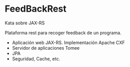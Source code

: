 # FeedBackRest

Kata sobre JAX-RS

Plataforma rest para recoger feedback de un programa.
- Aplicación web JAX-RS. Implementación Apache CXF
- Servidor de aplicaciones Tomee
- JPA
- Seguridad, Cache, etc.
